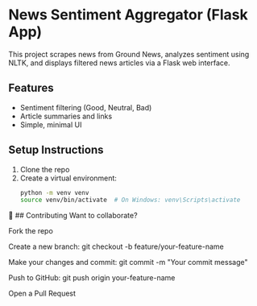 # News Sentiment Aggregator (Flask App)

This project scrapes news from Ground News, analyzes sentiment using NLTK, and displays filtered news articles via a Flask web interface.

## Features
- Sentiment filtering (Good, Neutral, Bad)
- Article summaries and links
- Simple, minimal UI

## Setup Instructions
1. Clone the repo
2. Create a virtual environment:
   ```bash
   python -m venv venv
   source venv/bin/activate  # On Windows: venv\Scripts\activate

🤝 ## Contributing
Want to collaborate?

Fork the repo

Create a new branch: git checkout -b feature/your-feature-name

Make your changes and commit: git commit -m "Your commit message"

Push to GitHub: git push origin your-feature-name

Open a Pull Request